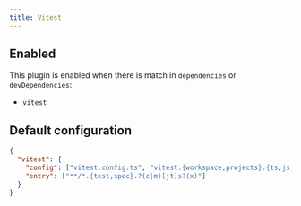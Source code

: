```yaml
---
title: Vitest
---
```


## Enabled

This plugin is enabled when there is match in `dependencies` or
`devDependencies`:

- `vitest`

## Default configuration

```json
{
  "vitest": {
    "config": ["vitest.config.ts", "vitest.{workspace,projects}.{ts,js,json}"],
    "entry": ["**/*.{test,spec}.?(c|m)[jt]s?(x)"]
  }
}
```
